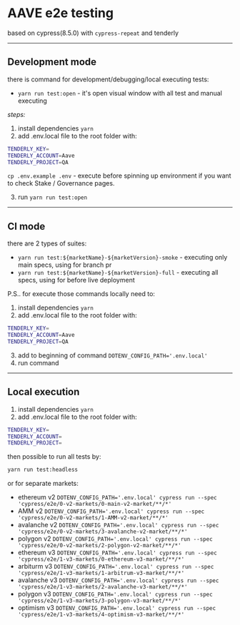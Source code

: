 # AAVE e2e testing

based on cypress(8.5.0) with `cypress-repeat` and tenderly

---

## Development mode

there is command for development/debugging/local executing tests:

- `yarn run test:open` - it's open visual window with all test and manual executing

_steps:_

1. install dependencies `yarn`
2. add .env.local file to the root folder with:


```sh
TENDERLY_KEY=
TENDERLY_ACCOUNT=Aave
TENDERLY_PROJECT=QA
```

`cp .env.example .env` - execute before spinning up environment if you want to check Stake / Governance pages.

3. run `yarn run test:open`

---

## CI mode

there are 2 types of suites:

- `yarn run test:${marketName}-${marketVersion}-smoke` - executing only main specs, using for branch pr
- `yarn run test:${marketName}-${marketVersion}-full` - executing all specs, using for before live deployment

P.S.. for execute those commands locally need to:

1. install dependencies `yarn`
2. add .env.local file to the root folder with:

```sh
TENDERLY_KEY=
TENDERLY_ACCOUNT=Aave
TENDERLY_PROJECT=QA
```

3. add to beginning of command `DOTENV_CONFIG_PATH='.env.local'`
4. run command

---
## Local execution

1. install dependencies `yarn`
2. add .env.local file to the root folder with:

```sh
TENDERLY_KEY=
TENDERLY_ACCOUNT=
TENDERLY_PROJECT=
```

then possible to run all tests by:
```sh
yarn run test:headless
```
or for separate markets:
- ethereum v2 `DOTENV_CONFIG_PATH='.env.local' cypress run --spec 'cypress/e2e/0-v2-markets/0-main-v2-market/**/*'`
- AMM v2 `DOTENV_CONFIG_PATH='.env.local' cypress run --spec 'cypress/e2e/0-v2-markets/1-AMM-v2-market/**/*'`
- avalanche v2 `DOTENV_CONFIG_PATH='.env.local' cypress run --spec 'cypress/e2e/0-v2-markets/3-avalanche-v2-market/**/*'`
- polygon v2 `DOTENV_CONFIG_PATH='.env.local' cypress run --spec 'cypress/e2e/0-v2-markets/2-polygon-v2-market/**/*'`
- ethereum v3 `DOTENV_CONFIG_PATH='.env.local' cypress run --spec 'cypress/e2e/1-v3-markets/0-ethereum-v3-market/**/*'`
- arbiturm v3 `DOTENV_CONFIG_PATH='.env.local' cypress run --spec 'cypress/e2e/1-v3-markets/1-arbitrum-v3-market/**/*'`
- avalanche v3 `DOTENV_CONFIG_PATH='.env.local' cypress run --spec 'cypress/e2e/1-v3-markets/2-avalanche-v3-market/**/*'`
- polygon v3 `DOTENV_CONFIG_PATH='.env.local' cypress run --spec 'cypress/e2e/1-v3-markets/3-polygon-v3-market/**/*'`
- optimism v3 `DOTENV_CONFIG_PATH='.env.local' cypress run --spec 'cypress/e2e/1-v3-markets/4-optimism-v3-market/**/*'`
